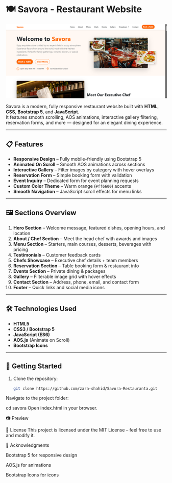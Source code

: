 # 🍽️ Savora - Restaurant Website

![Website Preview](images/website-preview.png)

Savora is a modern, fully responsive restaurant website built with **HTML**, **CSS**, **Bootstrap 5**, and **JavaScript**.  
It features smooth scrolling, AOS animations, interactive gallery filtering, reservation forms, and more — designed for an elegant dining experience.

---

## 📋 Features

- **Responsive Design** – Fully mobile-friendly using Bootstrap 5
- **Animated On Scroll** – Smooth AOS animations across sections
- **Interactive Gallery** – Filter images by category with hover overlays
- **Reservation Form** – Simple booking form with validation
- **Event Inquiry** – Dedicated form for event planning requests
- **Custom Color Theme** – Warm orange (`#ff6600`) accents
- **Smooth Navigation** – JavaScript scroll effects for menu links

---

## 🖼 Sections Overview

1. **Hero Section** – Welcome message, featured dishes, opening hours, and location  
2. **About / Chef Section** – Meet the head chef with awards and images  
3. **Menu Section** – Starters, main courses, desserts, beverages with pricing  
4. **Testimonials** – Customer feedback cards  
5. **Chefs Showcase** – Executive chef details + team members  
6. **Reservation Section** – Table booking form & restaurant info  
7. **Events Section** – Private dining & packages  
8. **Gallery** – Filterable image grid with hover effects  
9. **Contact Section** – Address, phone, email, and contact form  
10. **Footer** – Quick links and social media icons

---

## 🛠 Technologies Used

- **HTML5**  
- **CSS3 / Bootstrap 5**  
- **JavaScript (ES6)**  
- **AOS.js** (Animate on Scroll)  
- **Bootstrap Icons**

---

## 🚀 Getting Started

1. Clone the repository:
   ```bash
   git clone https://github.com/zara-shahid/Savora-Restauranta.git
Navigate to the project folder:

cd savora
Open index.html in your browser.

📷 Preview

📜 License
This project is licensed under the MIT License – feel free to use and modify it.

🙌 Acknowledgments

Bootstrap 5 for responsive design

AOS.js for animations

Bootstrap Icons for icons
